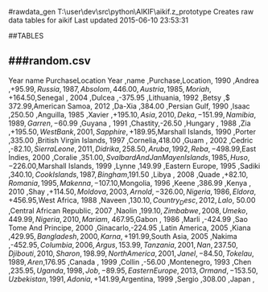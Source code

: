#rawdata_gen
T:\user\dev\src\python\AIKIF\aikif\.z_prototype
Creates raw data tables for aikif
     Last updated 2015-06-10 23:53:31


##TABLES

###random.csv
-------------------------
Year    name    PurchaseLocation
Year    ,name    ,Purchase,Location,
1990    ,Andrea  ,+$95.99 ,Russia  ,
1987    ,Absolom ,446.00  ,Austria ,
1985    ,Moriah  ,+$164.50,Senegal ,
2004    ,Dulcea  ,-375.95 ,Lithuania,
1992    ,Betsy   ,$ 372.99,American Samoa,
2012    ,Da-Xia  ,384.00  ,Persian Gulf,
1990    ,Isaac   ,250.50  ,Anguilla,
1985    ,Xavier  ,+$195.10,Asia    ,
2010    ,Deka    ,-151.99 ,Namibia ,
1989    ,Garren  ,-$60.99 ,Guyana  ,
1991    ,Chastity,-26.50  ,Hungary ,
1988    ,Zia     ,+$195.50,West Bank,
2001    ,Sapphire,+$189.95,Marshall Islands,
1990    ,Porter  ,335.00  ,British Virgin Islands,
1997    ,Cornelia,418.00  ,Guam    ,
2002    ,Cedric  ,-$82.10 ,Sierra Leone,
2011    ,Didrika ,258.50  ,Aruba   ,
1992    ,Reba    ,-$498.99,East Indies,
2000    ,Coralie ,$351.00 ,Svalbard And Jan Mayen Islands,
1985    ,Huso    ,-$226.00,Marshall Islands,
1999    ,Lynne   ,149.99  ,Eastern Europe,
1995    ,Sadiki  ,$340.10 ,Cook Islands,
1987    ,Bingham ,$191.50 ,Libya   ,
2008    ,Quade   ,+$82.10 ,Romania ,
1995    ,Makenna ,-$107.10,Mongolia,
1996    ,Keene   ,386.99  ,Kenya   ,
2010    ,Shay    ,+$114.50,Moldova ,
2003    ,Arnold  ,-326.00 ,Nigeria ,
1986    ,Eldora  ,+$456.95,West Africa,
1988    ,Naveen  ,$130.10 ,Country_Desc,
2012    ,Lalo    ,$ 50.00 ,Central African Republic,
2007    ,Naolin  ,$199.10 ,Zimbabwe,
2008    ,Umeko   ,449.99  ,Nigeria ,
2010    ,Mariam  ,$ 467.95,Gabon   ,
1986    ,Marli   ,-424.99 ,Sao Tome And Principe,
2000    ,Ginacarlo,-224.95 ,Latin America,
2005    ,Kiana   ,$429.95 ,Bangladesh,
2000    ,Karna   ,+$191.99,South Asia,
2005    ,Nakima  ,-$452.95,Columbia,
2006    ,Argus   ,153.99  ,Tanzania,
2001    ,Nan     ,237.50  ,Djibouti,
2010    ,Sharon  ,198.99  ,North America,
2001    ,Janel   ,-84.50  ,Tokelau ,
1989    ,Aren    ,$176.95 ,Canada  ,
1999    ,Collin  ,-56.00  ,Montenegro,
1993    ,Chen    ,$235.95 ,Uganda  ,
1998    ,Job     ,-89.95  ,Eastern Europe,
2013    ,Ormand  ,-153.50 ,Uzbekistan,
1991    ,Adonia  ,+$141.99,Argentina,
1999    ,Sergio  ,308.00  ,Japan   ,


